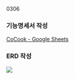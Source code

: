 0306 

### 기능명세서 작성

[CoCook - Google Sheets](https://docs.google.com/spreadsheets/d/1zkbUUTM7u95iIkUOWzOjrRlMH-YVcKjaYatXHJFF1fw/edit#gid=2066790816)

### ERD 작성

![](C:\Users\SSAFY\AppData\Roaming\marktext\images\2023-03-07-16-36-04-CoCook.png)
